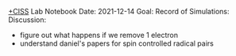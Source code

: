 [+CISS](+CISS.md) Lab Notebook
Date: 2021-12-14
Goal:
Record of Simulations:
Discussion:
- figure out what happens if we remove 1 electron
- understand daniel's papers for spin controlled radical pairs
